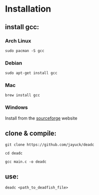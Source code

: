 
# Installation

## install gcc:

### Arch Linux

```sudo pacman -S gcc```

### Debian

```sudo apt-get install gcc```

### Mac

```brew install gcc```

### Windows

Install from the [sourceforge](https://sourceforge.net/projects/gcc-win64/) website

## clone & compile:

```git clone https://github.com/jayuck/deadc```

```cd deadc```

```gcc main.c -o deadc```

## use:

```deadc <path_to_deadfish_file>```